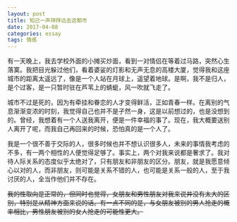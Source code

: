 ```yaml
---
layout: post
title: 知己一声拜拜远去这都市
date: 2017-04-08
categories: essay
tags: 情感
---
```


有一天晚上，我去学校外面的小摊买炒面，看到一对情侣在等着过马路，突然心生落寞。我把目光躲过他们，看着婆娑的灯影和无声无息的高楼大厦，觉得我和这座城市的距离太遥远了，像是一个人站在月球上，遥望着地球。是啊，我不是归人，是个过客，是一只暂时驻在芦苇上的蜻蜓，风一吹就飞走了。

城市不过是死的，因为有牵挂和眷恋的人才变得鲜活，正如青春一样。在离别的气息渐渐变浓的时刻，我觉得自己也并不是孑然一身，这是以前想过的，也是没想到的。曾经，我想着有一个人送我离开，便是一件幸福的事了。现在，我大概要送别人离开了呢，而我自己再回来的时候，恐怕真的是一个人了。

我是一个很不善于交际的人，很多时候也并不想认识很多人，未来的事情我考虑的不多，有一两个相性的人便觉得足够了。事实上，两个对我来说都是奢求了。我对待人际关系的态度似乎太绝对了，只有朋友和非朋友的区分。朋友，就是我愿意倾心以对的人，而非朋友，则可能是关系不错的人，也可能是关系一般的人，至于我讨厌的人，全当作他们并不存在。

<del>我的性取向是正常的，但同时也觉得，女朋友和男性朋友对我来说并没有太大的区别，特别是从精神方面来说的话。有一点不同的是，与女朋友被别的男人抢走的概率相比，男性朋友被别的女人抢走的可能性更大。</del>
